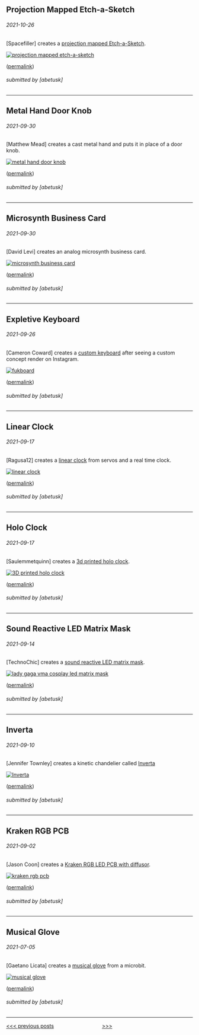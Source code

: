 Projection Mapped Etch-a-Sketch
----

###### 2021-10-26

\[Spacefiller\] creates a [projection mapped Etch-a-Sketch](https://twitter.com/spacefillerart/status/1452690698717700098).

[![projection mapped etch-a-sketch](img/2021-10-26-projmap-etch.gif)](https://twitter.com/spacefillerart/status/1452690698717700098)


([permalink](https://web.archive.org/web/20211026083501/https://twitter.com/spacefillerart/status/1452690698717700098))

###### submitted by \[abetusk\]




---


Metal Hand Door Knob
----

###### 2021-09-30

\[Matthew Mead\] creates a cast metal hand and puts it in place of a door knob.

[![metal hand door knob](img/2021-09-30-metal-hand-knob.jpg)](https://www.instructables.com/My-Metal-Hand-Doorknob/)

([permalink](https://web.archive.org/web/20210929051223/https://www.instructables.com/My-Metal-Hand-Doorknob/))

###### submitted by \[abetusk\]




---


Microsynth Business Card
----

###### 2021-09-30

\[David Levi\] creates an analog microsynth business card.

[![microsynth business card](img/2021-09-30-microsynth-card.jpg)](https://hackaday.io/project/181914-microsynth-part-biz-card-part-synth-all-analog)


([permalink](https://web.archive.org/web/20210930211551/https://hackaday.io/project/181914-microsynth-part-biz-card-part-synth-all-analog))

###### submitted by \[abetusk\]




---


Expletive Keyboard
----

###### 2021-09-26

\[Cameron Coward\] creates a
[custom keyboard](https://www.hackster.io/cameroncoward/the-expletive-keyboard-dee056)
after seeing a custom concept render on Instagram.

[![fukboard](img/2021-09-26-fukboard.jpg)](https://www.hackster.io/cameroncoward/the-expletive-keyboard-dee056)


([permalink](https://web.archive.org/web/20210924015314/https://www.hackster.io/cameroncoward/the-expletive-keyboard-dee056))

###### submitted by \[abetusk\]




---


Linear Clock
----

###### 2021-09-17

\[Ragusa12\] creates a [linear clock](https://www.reddit.com/r/arduino/comments/pnyy3g/i_made_a_physical_version_of_the_oddly_satisfying/) from servos and a real time clock.

[![linear clock](img/2021-09-17-odd-clock.gif)](https://www.reddit.com/r/arduino/comments/pnyy3g/i_made_a_physical_version_of_the_oddly_satisfying/)


([permalink](https://web.archive.org/web/20210917022529/https://www.reddit.com/r/arduino/comments/pnyy3g/i_made_a_physical_version_of_the_oddly_satisfying/))

###### submitted by \[abetusk\]




---


Holo Clock
----

###### 2021-09-17

\[Saulemmetquinn\] creates a [3d printed holo clock](https://www.instructables.com/3D-Printed-Holo-Clock-With-Arduino/).

[![3D printed holo clock](img/2021-09-17-holo-clock.jpg)](https://www.instructables.com/3D-Printed-Holo-Clock-With-Arduino/)

([permalink](https://web.archive.org/web/20210817195807/https://www.instructables.com/3D-Printed-Holo-Clock-With-Arduino/))

###### submitted by \[abetusk\]




---


Sound Reactive LED Matrix Mask
----

###### 2021-09-14

\[TechnoChic\] creates a [sound reactive LED matrix mask](https://www.youtube.com/watch?v=idmaMeeAQwE).

[![lady gaga vma cosplay led matrix mask](img/2021-09-14-led-matrix-mask.gif)](https://www.youtube.com/watch?v=idmaMeeAQwE)


([permalink](https://web.archive.org/web/20210914203050/https://www.youtube.com/watch?v=idmaMeeAQwE))

###### submitted by \[abetusk\]




---


Inverta
----

###### 2021-09-10

\[Jennifer Townley\] creates a kinetic chandelier called [Inverta](https://www.youtube.com/watch?v=8tGa5gpGkGM)

[![Inverta](img/2021-09-10-inverta.gif)](https://www.youtube.com/watch?v=8tGa5gpGkGM)


([permalink](https://web.archive.org/web/20210910004535if_/https://www.youtube.com/watch?v=8tGa5gpGkGM))

###### submitted by \[abetusk\]




---


Kraken RGB PCB
----

###### 2021-09-02

\[Jason Coon\] creates a [Kraken RGB LED PCB with diffusor](https://twitter.com/jasoncoon_/status/1432860347082412035).

[![kraken rgb pcb](img/2021-09-02-octo-pcb.gif)](https://twitter.com/jasoncoon_/status/1432860347082412035)


([permalink](https://web.archive.org/web/20210901010641/https://twitter.com/jasoncoon_/status/1432860347082412035))

###### submitted by \[abetusk\]




---


Musical Glove
----

###### 2021-07-05

\[Gaetano Licata\] creates a [musical glove](https://twitter.com/GaetanoLICATA5/status/1411744074210611204)
from a microbit.

[![musical glove](img/2021-07-05-musical-glove.gif)](https://twitter.com/GaetanoLICATA5/status/1411744074210611204)

([permalink](https://web.archive.org/web/2/https://twitter.com/GaetanoLICATA5/status/1411744074210611204))

###### submitted by \[abetusk\]




---





[<<< previous posts](3.html) &nbsp; &nbsp; &nbsp; &nbsp; &nbsp; &nbsp; &nbsp; &nbsp; &nbsp; &nbsp; &nbsp; &nbsp; &nbsp; &nbsp; &nbsp; &nbsp; [>>>](1.html)



